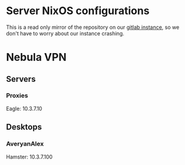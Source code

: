 # Server NixOS configurations

This is a read only mirror of the repository on our [gitlab instance](https://l.frsqr.xyz/git), so we don't have to worry about our instance crashing.

# Nebula VPN

## Servers

### Proxies

Eagle: 10.3.7.10

## Desktops

### AveryanAlex

Hamster: 10.3.7.100
